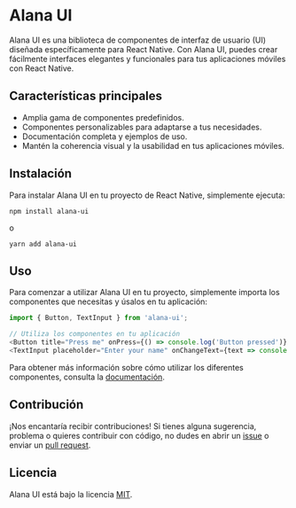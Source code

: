 # Alana UI

Alana UI es una biblioteca de componentes de interfaz de usuario (UI) diseñada específicamente para React Native. Con Alana UI, puedes crear fácilmente interfaces elegantes y funcionales para tus aplicaciones móviles con React Native.

## Características principales

- Amplia gama de componentes predefinidos.
- Componentes personalizables para adaptarse a tus necesidades.
- Documentación completa y ejemplos de uso.
- Mantén la coherencia visual y la usabilidad en tus aplicaciones móviles.

## Instalación

Para instalar Alana UI en tu proyecto de React Native, simplemente ejecuta:

```
npm install alana-ui
```

o

```
yarn add alana-ui
```

## Uso

Para comenzar a utilizar Alana UI en tu proyecto, simplemente importa los componentes que necesitas y úsalos en tu aplicación:

```javascript
import { Button, TextInput } from 'alana-ui';

// Utiliza los componentes en tu aplicación
<Button title="Press me" onPress={() => console.log('Button pressed')} />
<TextInput placeholder="Enter your name" onChangeText={text => console.log(text)} />
```

Para obtener más información sobre cómo utilizar los diferentes componentes, consulta la [documentación](https://alana-ui-docs.com).

## Contribución

¡Nos encantaría recibir contribuciones! Si tienes alguna sugerencia, problema o quieres contribuir con código, no dudes en abrir un [issue](https://github.com/alana-ui/alana-ui/issues) o enviar un [pull request](https://github.com/alana-ui/alana-ui/pulls).

## Licencia

Alana UI está bajo la licencia [MIT](https://opensource.org/licenses/MIT).
